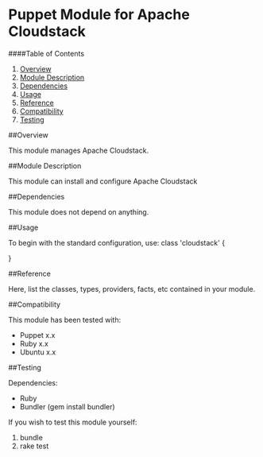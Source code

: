 # Puppet Module for Apache Cloudstack

####Table of Contents

1. [Overview](#overview)
2. [Module Description](#module-description)
3. [Dependencies](#dependencies)
4. [Usage](#usage)
5. [Reference](#reference)
6. [Compatibility](#compatibility)
7. [Testing](#testing)

##Overview

This module manages Apache Cloudstack.   

##Module Description

This module can install and configure Apache Cloudstack

##Dependencies

This module does not depend on anything.

##Usage

To begin with the standard configuration, use:
class 'cloudstack' {

}

##Reference

Here, list the classes, types, providers, facts, etc contained in your module.

##Compatibility

This module has been tested with:
- Puppet x.x
- Ruby x.x
- Ubuntu x.x

##Testing

Dependencies:
- Ruby
- Bundler (gem install bundler)

If you wish to test this module yourself:
1. bundle
2. rake test